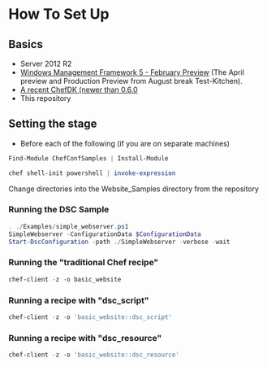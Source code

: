 # How To Set Up

## Basics
* Server 2012 R2
* [Windows Management Framework 5 - February Preview](https://www.microsoft.com/download/details.aspx?id=45883&WT.mc_id=devops-0000-stmuraws) (The April preview and Production Preview from August break Test-Kitchen).
* [A recent ChefDK (newer than 0.6.0 ](https://downloads.chef.io/chef-dk/windows/)
* This repository

## Setting the stage
* Before each of the following (if you are on separate machines)
```powershell
Find-Module ChefConfSamples | Install-Module

chef shell-init powershell | invoke-expression
```
Change directories into the Website_Samples directory from the repository

### Running the DSC Sample

```powershell
. ./Examples/simple_webserver.ps1
SimpleWebserver -ConfigurationData $ConfigurationData
Start-DscConfiguration -path ./SimpleWebserver -verbose -wait
```

### Running the "traditional Chef recipe"
```powershell
chef-client -z -o basic_website
```

### Running a recipe with "dsc_script"
```powershell
chef-client -z -o 'basic_website::dsc_script'
```

### Running a recipe with "dsc_resource"
```powershell
chef-client -z -o 'basic_website::dsc_resource'
```
